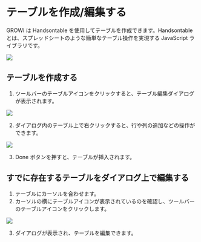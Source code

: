# テーブルを作成/編集する

GROWI は Handsontable を使用してテーブルを作成できます。Handsontable とは、スプレッドシートのような簡単なテーブル操作を実現する JavaScript ライブラリです。

![](/assets/images/table.png)

## テーブルを作成する

1. ツールバーのテーブルアイコンをクリックすると、テーブル編集ダイアログが表示されます。

![](/assets/images/table_button.png)

2. ダイアログ内のテーブル上で右クリックすると、行や列の追加などの操作ができます。

![](/assets/images/insert_columns.png)

3. Done ボタンを押すと、テーブルが挿入されます。

## すでに存在するテーブルをダイアログ上で編集する

1. テーブルにカーソルを合わせます。
2. カーソルの横にテーブルアイコンが表示されているのを確認し、ツールバーのテーブルアイコンをクリックします。

![](/assets/images/edit_exists_table.png)

3. ダイアログが表示され、テーブルを編集できます。

